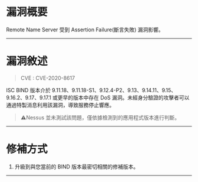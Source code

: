 # 漏洞概要

Remote Name Server 受到 Assertion Failure(斷言失敗) 漏洞影響。


---

# 漏洞敘述

> CVE : CVE-2020-8617

ISC BIND 版本介於 9.11.18、9.11.18-S1、9.12.4-P2、9.13、9.14.11、9.15、9.16.2、9.17、9.17.1 或更早的版本中存在 DoS 漏洞。未經身分驗證的攻擊者可以通過特製消息利用該漏洞，導致服務停止響應。

> ⚠️Nessus 並未測試該問題，僅依據檢測到的應用程式版本進行判斷。


---

# 修補方式

1. 升級到與您當前的 BIND 版本最密切相關的修補版本。


---
